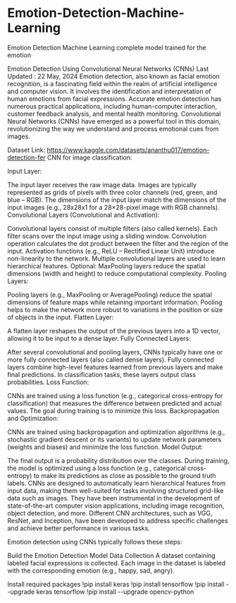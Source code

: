 # Emotion-Detection-Machine-Learning
Emotion Detection Machine Learning complete model trained for the emotion

Emotion Detection Using Convolutional Neural Networks (CNNs)
Last Updated : 22 May, 2024
Emotion detection, also known as facial emotion recognition, is a fascinating field within the realm of artificial intelligence and computer vision. It involves the identification and interpretation of human emotions from facial expressions. Accurate emotion detection has numerous practical applications, including human-computer interaction, customer feedback analysis, and mental health monitoring. Convolutional Neural Networks (CNNs) have emerged as a powerful tool in this domain, revolutionizing the way we understand and process emotional cues from images.

Dataset Link: https://www.kaggle.com/datasets/ananthu017/emotion-detection-fer
CNN for image classification:

Input Layer:

The input layer receives the raw image data.
Images are typically represented as grids of pixels with three color channels (red, green, and blue – RGB).
The dimensions of the input layer match the dimensions of the input images (e.g., 28x28x1 for a 28×28-pixel image with RGB channels).
Convolutional Layers (Convolutional and Activation):

Convolutional layers consist of multiple filters (also called kernels).
Each filter scans over the input image using a sliding window.
Convolution operation calculates the dot product between the filter and the region of the input.
Activation functions (e.g., ReLU – Rectified Linear Unit) introduce non-linearity to the network.
Multiple convolutional layers are used to learn hierarchical features.
Optional: MaxPooling layers reduce the spatial dimensions (width and height) to reduce computational complexity.
Pooling Layers:

Pooling layers (e.g., MaxPooling or AveragePooling) reduce the spatial dimensions of feature maps while retaining important information.
Pooling helps to make the network more robust to variations in the position or size of objects in the input.
Flatten Layer:

A flatten layer reshapes the output of the previous layers into a 1D vector, allowing it to be input to a dense layer.
Fully Connected Layers:

After several convolutional and pooling layers, CNNs typically have one or more fully connected layers (also called dense layers).
Fully connected layers combine high-level features learned from previous layers and make final predictions.
In classification tasks, these layers output class probabilities.
Loss Function:

CNNs are trained using a loss function (e.g., categorical cross-entropy for classification) that measures the difference between predicted and actual values.
The goal during training is to minimize this loss.
Backpropagation and Optimization:

CNNs are trained using backpropagation and optimization algorithms (e.g., stochastic gradient descent or its variants) to update network parameters (weights and biases) and minimize the loss function.
Model Output:

The final output is a probability distribution over the classes.
During training, the model is optimized using a loss function (e.g., categorical cross-entropy) to make its predictions as close as possible to the ground truth labels.
CNNs are designed to automatically learn hierarchical features from input data, making them well-suited for tasks involving structured grid-like data such as images. They have been instrumental in the development of state-of-the-art computer vision applications, including image recognition, object detection, and more. Different CNN architectures, such as VGG, ResNet, and Inception, have been developed to address specific challenges and achieve better performance in various tasks.

Emotion detection using CNNs typically follows these steps:

Build the Emotion Detection Model
Data Collection
A dataset containing labeled facial expressions is collected. Each image in the dataset is labeled with the corresponding emotion (e.g., happy, sad, angry).

Install required packages
!pip install keras
!pip install tensorflow
!pip install --upgrade keras tensorflow
!pip install --upgrade opencv-python

